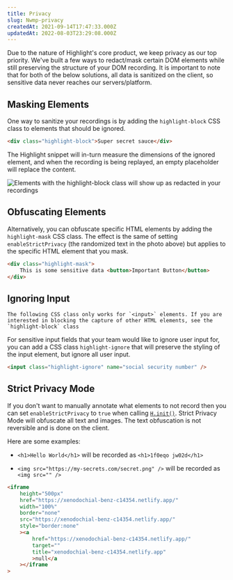 ```yaml
---
title: Privacy
slug: Nwmp-privacy
createdAt: 2021-09-14T17:47:33.000Z
updatedAt: 2022-08-03T23:29:08.000Z
---
```


Due to the nature of Highlight's core product, we keep privacy as our top priority. We've built a few ways to redact/mask certain DOM elements while still preserving the structure of your DOM recording. It is important to note that for both of the below solutions, all data is sanitized on the client, so sensitive data never reaches our servers/platform.

## Masking Elements

One way to sanitize your recordings is by adding the `highlight-block` CSS class to elements that should be ignored.

```html
<div class="highlight-block">Super secret sauce</div>
```

The Highlight snippet will in-turn measure the dimensions of the ignored element, and when the recording is being replayed, an empty placeholder will replace the content.

![Elements with the highlight-block class will show up as redacted in your recordings](https://archbee-image-uploads.s3.amazonaws.com/XPwQFz8tul7ogqGkmtA0y/s3OAcyrUrqMsWXwDqT9Zj_aff29bb-kapture2021-03-25at140125.gif)

## Obfuscating Elements

Alternatively, you can obfuscate specific HTML elements by adding the `highlight-mask` CSS class. The effect is the same of setting `enableStrictPrivacy` (the randomized text in the photo above) but applies to the specific HTML element that you mask.

```html
<div class="highlight-mask">
	This is some sensitive data <button>Important Button</button>
</div>
```

## Ignoring Input
```hint
The following CSS class only works for `<input>` elements. If you are interested in blocking the capture of other HTML elements, see the `highlight-block` class 
```

For sensitive input fields that your team would like to ignore user input for, you can add a CSS class `highlight-ignore` that will preserve the styling of the input element, but ignore all user input.

```html
<input class="highlight-ignore" name="social security number" />
```

## Strict Privacy Mode

If you don't want to manually annotate what elements to not record then you can set `enableStrictPrivacy` to `true` when calling [`H.init()`](/session-replay/privacy). Strict Privacy Mode will obfuscate all text and images. The text obfuscation is not reversible and is done on the client.

Here are some examples:

-   `<h1>Hello World</h1>` will be recorded as `<h1>1f0eqo jw02d</h1>`

-   `<img src="https://my-secrets.com/secret.png" />` will be recorded as `<img src="" />`

```html
<iframe
	height="500px"
	href="https://xenodochial-benz-c14354.netlify.app/"
	width="100%"
	border="none"
	src="https://xenodochial-benz-c14354.netlify.app/"
	style="border:none"
	><a
		href="https://xenodochial-benz-c14354.netlify.app/"
		target=""
		title="xenodochial-benz-c14354.netlify.app"
		>null</a
	></iframe
>
```
